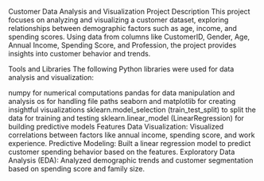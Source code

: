 Customer Data Analysis and Visualization
Project Description
This project focuses on analyzing and visualizing a customer dataset, exploring relationships between demographic factors such as age, income, and spending scores. Using data from columns like CustomerID, Gender, Age, Annual Income, Spending Score, and Profession, the project provides insights into customer behavior and trends.

Tools and Libraries
The following Python libraries were used for data analysis and visualization:

numpy for numerical computations
pandas for data manipulation and analysis
os for handling file paths
seaborn and matplotlib for creating insightful visualizations
sklearn.model_selection (train_test_split) to split the data for training and testing
sklearn.linear_model (LinearRegression) for building predictive models
Features
Data Visualization: Visualized correlations between factors like annual income, spending score, and work experience.
Predictive Modeling: Built a linear regression model to predict customer spending behavior based on the features.
Exploratory Data Analysis (EDA): Analyzed demographic trends and customer segmentation based on spending score and family size.
